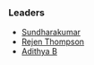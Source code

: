 ### Leaders
* [Sundharakumar](mailto:sundharakumar@owasp.org)
* [Rejen Thompson](mailto:rejen.thompson@owasp.org)
* [Adithya B](mailto:adithya.b@owasp.org)
